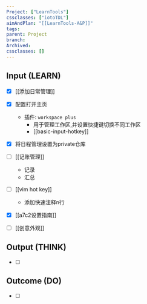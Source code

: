 ```yaml
---
Project: ["LearnTools"]
cssclasses: ["iotoTDL"]
aimAndPlan: "[[LearnTools-A&P]]"
tags: 
parent: Project
branch: 
Archived: 
cssclasses: []
---
```

## Input (LEARN)

- [x] [[添加日常管理]]
- [x] 配置打开主页
	- 插件: `workspace plus ` 
		- 用于管理工作区,并设置快捷键切换不同工作区
		- [[basic-input-hotkey]]
- [x] 将日程管理设置为private仓库
- [ ] [[记账管理]]
	- 记录
	- 汇总

- [ ] [[vim hot key]]
	- 添加快速注释n行

- [x] [[a7c2设置指南]]
- [ ] [[创意外观]]

## Output (THINK)

- [ ] 

## Outcome (DO)

- [ ] 
	 